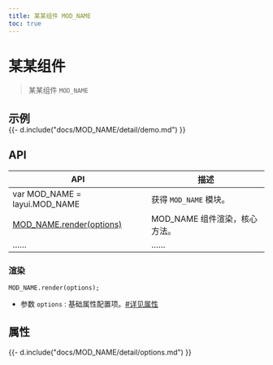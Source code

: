 ```yaml
---
title: 某某组件 MOD_NAME
toc: true
---
```

 
# 某某组件

> 某某组件 `MOD_NAME` 

<h2 id="examples" lay-toc="{hot: true}" style="margin-bottom: 0;">示例</h2>

<div>
{{- d.include("docs/MOD_NAME/detail/demo.md") }}
</div>

<h2 id="api" lay-toc="{}">API</h2>

| API | 描述 |
| --- | --- |
| var MOD_NAME = layui.MOD_NAME | 获得 `MOD_NAME` 模块。 |
| [MOD_NAME.render(options)](#render) | MOD_NAME 组件渲染，核心方法。 |
| …… | …… |

<h3 id="render" lay-toc="{level: 2}">渲染</h3>

`MOD_NAME.render(options);`

- 参数 `options` : 基础属性配置项。[#详见属性](#options)

<h2 id="options" lay-toc="{level: 2, hot: true}">属性</h2>

<div>
{{- d.include("docs/MOD_NAME/detail/options.md") }}
</div>